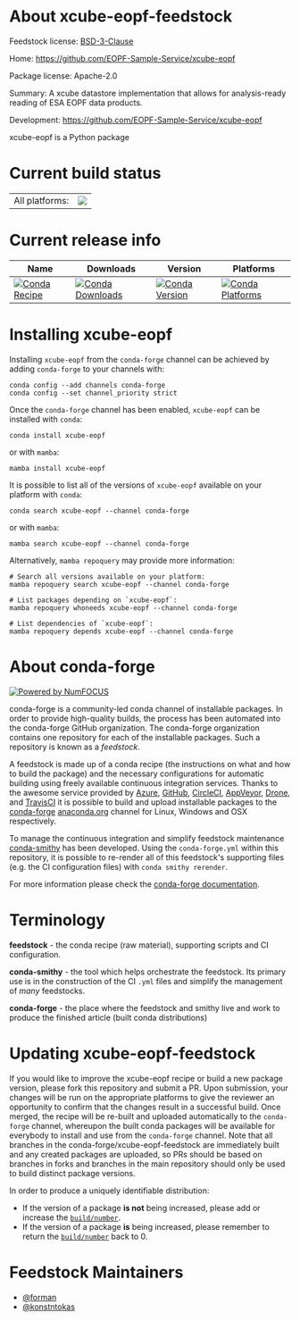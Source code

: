 About xcube-eopf-feedstock
==========================

Feedstock license: [BSD-3-Clause](https://github.com/conda-forge/xcube-eopf-feedstock/blob/main/LICENSE.txt)

Home: https://github.com/EOPF-Sample-Service/xcube-eopf

Package license: Apache-2.0

Summary: A xcube datastore implementation that allows for analysis-ready reading of ESA EOPF data products.

Development: https://github.com/EOPF-Sample-Service/xcube-eopf

xcube-eopf is a Python package

Current build status
====================


<table><tr><td>All platforms:</td>
    <td>
      <a href="https://dev.azure.com/conda-forge/feedstock-builds/_build/latest?definitionId=25020&branchName=main">
        <img src="https://dev.azure.com/conda-forge/feedstock-builds/_apis/build/status/xcube-eopf-feedstock?branchName=main">
      </a>
    </td>
  </tr>
</table>

Current release info
====================

| Name | Downloads | Version | Platforms |
| --- | --- | --- | --- |
| [![Conda Recipe](https://img.shields.io/badge/recipe-xcube--eopf-green.svg)](https://anaconda.org/conda-forge/xcube-eopf) | [![Conda Downloads](https://img.shields.io/conda/dn/conda-forge/xcube-eopf.svg)](https://anaconda.org/conda-forge/xcube-eopf) | [![Conda Version](https://img.shields.io/conda/vn/conda-forge/xcube-eopf.svg)](https://anaconda.org/conda-forge/xcube-eopf) | [![Conda Platforms](https://img.shields.io/conda/pn/conda-forge/xcube-eopf.svg)](https://anaconda.org/conda-forge/xcube-eopf) |

Installing xcube-eopf
=====================

Installing `xcube-eopf` from the `conda-forge` channel can be achieved by adding `conda-forge` to your channels with:

```
conda config --add channels conda-forge
conda config --set channel_priority strict
```

Once the `conda-forge` channel has been enabled, `xcube-eopf` can be installed with `conda`:

```
conda install xcube-eopf
```

or with `mamba`:

```
mamba install xcube-eopf
```

It is possible to list all of the versions of `xcube-eopf` available on your platform with `conda`:

```
conda search xcube-eopf --channel conda-forge
```

or with `mamba`:

```
mamba search xcube-eopf --channel conda-forge
```

Alternatively, `mamba repoquery` may provide more information:

```
# Search all versions available on your platform:
mamba repoquery search xcube-eopf --channel conda-forge

# List packages depending on `xcube-eopf`:
mamba repoquery whoneeds xcube-eopf --channel conda-forge

# List dependencies of `xcube-eopf`:
mamba repoquery depends xcube-eopf --channel conda-forge
```


About conda-forge
=================

[![Powered by
NumFOCUS](https://img.shields.io/badge/powered%20by-NumFOCUS-orange.svg?style=flat&colorA=E1523D&colorB=007D8A)](https://numfocus.org)

conda-forge is a community-led conda channel of installable packages.
In order to provide high-quality builds, the process has been automated into the
conda-forge GitHub organization. The conda-forge organization contains one repository
for each of the installable packages. Such a repository is known as a *feedstock*.

A feedstock is made up of a conda recipe (the instructions on what and how to build
the package) and the necessary configurations for automatic building using freely
available continuous integration services. Thanks to the awesome service provided by
[Azure](https://azure.microsoft.com/en-us/services/devops/), [GitHub](https://github.com/),
[CircleCI](https://circleci.com/), [AppVeyor](https://www.appveyor.com/),
[Drone](https://cloud.drone.io/welcome), and [TravisCI](https://travis-ci.com/)
it is possible to build and upload installable packages to the
[conda-forge](https://anaconda.org/conda-forge) [anaconda.org](https://anaconda.org/)
channel for Linux, Windows and OSX respectively.

To manage the continuous integration and simplify feedstock maintenance
[conda-smithy](https://github.com/conda-forge/conda-smithy) has been developed.
Using the ``conda-forge.yml`` within this repository, it is possible to re-render all of
this feedstock's supporting files (e.g. the CI configuration files) with ``conda smithy rerender``.

For more information please check the [conda-forge documentation](https://conda-forge.org/docs/).

Terminology
===========

**feedstock** - the conda recipe (raw material), supporting scripts and CI configuration.

**conda-smithy** - the tool which helps orchestrate the feedstock.
                   Its primary use is in the construction of the CI ``.yml`` files
                   and simplify the management of *many* feedstocks.

**conda-forge** - the place where the feedstock and smithy live and work to
                  produce the finished article (built conda distributions)


Updating xcube-eopf-feedstock
=============================

If you would like to improve the xcube-eopf recipe or build a new
package version, please fork this repository and submit a PR. Upon submission,
your changes will be run on the appropriate platforms to give the reviewer an
opportunity to confirm that the changes result in a successful build. Once
merged, the recipe will be re-built and uploaded automatically to the
`conda-forge` channel, whereupon the built conda packages will be available for
everybody to install and use from the `conda-forge` channel.
Note that all branches in the conda-forge/xcube-eopf-feedstock are
immediately built and any created packages are uploaded, so PRs should be based
on branches in forks and branches in the main repository should only be used to
build distinct package versions.

In order to produce a uniquely identifiable distribution:
 * If the version of a package **is not** being increased, please add or increase
   the [``build/number``](https://docs.conda.io/projects/conda-build/en/latest/resources/define-metadata.html#build-number-and-string).
 * If the version of a package **is** being increased, please remember to return
   the [``build/number``](https://docs.conda.io/projects/conda-build/en/latest/resources/define-metadata.html#build-number-and-string)
   back to 0.

Feedstock Maintainers
=====================

* [@forman](https://github.com/forman/)
* [@konstntokas](https://github.com/konstntokas/)

